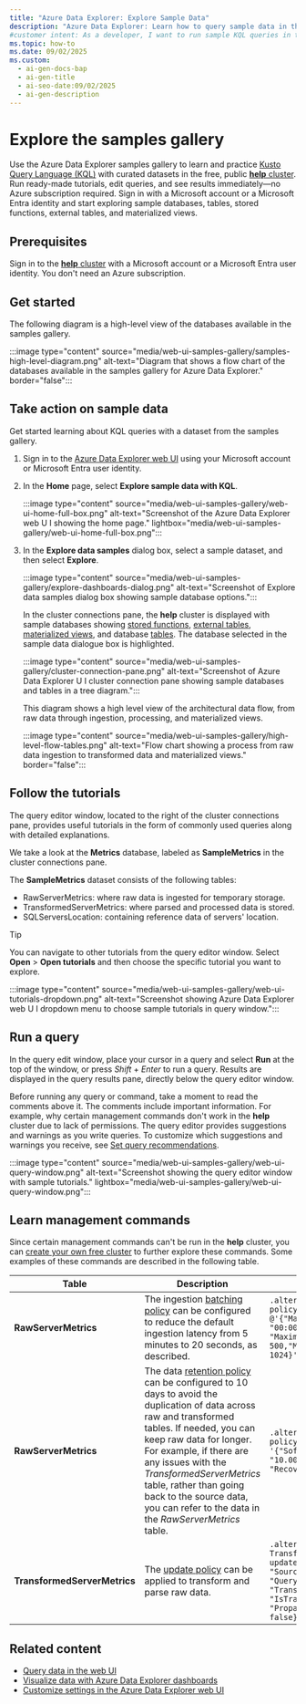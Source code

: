 ```yaml
---
title: "Azure Data Explorer: Explore Sample Data"
description: "Azure Data Explorer: Learn how to query sample data in the free help cluster using Kusto Query Language (KQL). Follow step-by-step tutorials and try queries now."
#customer intent: As a developer, I want to run sample KQL queries in the free help cluster so that I can learn query syntax and see results quickly.
ms.topic: how-to
ms.date: 09/02/2025
ms.custom:
  - ai-gen-docs-bap
  - ai-gen-title
  - ai-seo-date:09/02/2025
  - ai-gen-description
---
```

# Explore the samples gallery

Use the Azure Data Explorer samples gallery to learn and practice [Kusto Query Language (KQL)](/kusto/query/index?view=azure-data-explorer&preserve-view=true) with curated datasets in the free, public [**help** cluster](https://dataexplorer.azure.com/clusters/help). Run ready-made tutorials, edit queries, and see results immediately—no Azure subscription required. Sign in with a Microsoft account or a Microsoft Entra identity and start exploring sample databases, tables, stored functions, external tables, and materialized views.

## Prerequisites

Sign in to the [**help** cluster](https://dataexplorer.azure.com/clusters/help) with a Microsoft account or a Microsoft Entra user identity. You don't need an Azure subscription.

## Get started

The following diagram is a high-level view of the databases available in the samples gallery.

:::image type="content" source="media/web-ui-samples-gallery/samples-high-level-diagram.png" alt-text="Diagram that shows a flow chart of the databases available in the samples gallery for Azure Data Explorer." border="false":::

## Take action on sample data

Get started learning about KQL queries with a dataset from the samples gallery.

1. Sign in to the [Azure Data Explorer web UI](https://dataexplorer.azure.com/home) using your Microsoft account or Microsoft Entra user identity.

1. In the **Home** page, select **Explore sample data with KQL**.

    :::image type="content" source="media/web-ui-samples-gallery/web-ui-home-full-box.png" alt-text="Screenshot of the Azure Data Explorer web U I showing the home page." lightbox="media/web-ui-samples-gallery/web-ui-home-full-box.png":::

1. In the **Explore data samples** dialog box, select a sample dataset, and then select **Explore**.

    :::image type="content" source="media/web-ui-samples-gallery/explore-dashboards-dialog.png" alt-text="Screenshot of Explore data samples dialog box showing sample database options.":::

    In the cluster connections pane, the **help** cluster is displayed with sample databases showing [stored functions](/kusto/query/schema-entities/stored-functions?view=azure-data-explorer&preserve-view=true), [external tables](/kusto/query/schema-entities/external-tables?view=azure-data-explorer&preserve-view=true), [materialized views](/kusto/management/materialized-views/materialized-view-overview?view=azure-data-explorer&preserve-view=true), and database [tables](/kusto/query/schema-entities/tables?view=azure-data-explorer&preserve-view=true). The database selected in the sample data dialogue box is highlighted.

    :::image type="content" source="media/web-ui-samples-gallery/cluster-connection-pane.png" alt-text="Screenshot of Azure Data Explorer U I cluster connection pane showing sample databases and tables in a tree diagram.":::

    This diagram shows a high level view of the architectural data flow, from raw data through ingestion, processing, and materialized views.

    :::image type="content" source="media/web-ui-samples-gallery/high-level-flow-tables.png" alt-text="Flow chart showing a process from raw data ingestion to transformed data and materialized views." border="false":::

## Follow the tutorials

The query editor window, located to the right of the cluster connections pane, provides useful tutorials in the form of commonly used queries along with detailed explanations.

We take a look at the **Metrics** database, labeled as **SampleMetrics** in the cluster connections pane.

The **SampleMetrics** dataset consists of the following tables:

* RawServerMetrics: where raw data is ingested for temporary storage.
* TransformedServerMetrics: where parsed and processed data is stored.
* SQLServersLocation: containing reference data of servers' location.

> [!TIP]
> You can navigate to other tutorials from the query editor window. Select **Open** > **Open tutorials** and then choose the specific tutorial you want to explore.
>
> :::image type="content" source="media/web-ui-samples-gallery/web-ui-tutorials-dropdown.png" alt-text="Screenshot showing Azure Data Explorer web U I dropdown menu to choose sample tutorials in query window.":::

## Run a query

In the query edit window, place your cursor in a query and select **Run** at the top of the window, or press *Shift* + *Enter* to run a query. Results are displayed in the query results pane, directly below the query editor window.

Before running any query or command, take a moment to read the comments above it. The comments include important information. For example, why certain management commands don't work in the **help** cluster due to lack of permissions. The query editor provides suggestions and warnings as you write queries. To customize which suggestions and warnings you receive, see [Set query recommendations](web-customize-settings.md#set-query-recommendations).

:::image type="content" source="media/web-ui-samples-gallery/web-ui-query-window.png" alt-text="Screenshot showing the query editor window with sample tutorials." lightbox="media/web-ui-samples-gallery/web-ui-query-window.png":::

## Learn management commands

Since certain management commands can't be run in the **help** cluster, you can [create your own free cluster](start-for-free-web-ui.md) to further explore these commands. Some examples of these commands are described in the following table.

| Table | Description | Command |
|--|--|--|
| **RawServerMetrics** | The ingestion [batching policy](/kusto/management/batching-policy?view=azure-data-explorer&preserve-view=true) can be configured to reduce the default ingestion latency from 5 minutes to 20 seconds, as described. | `.alter table RawServerMetrics policy ingestionbatching @'{"MaximumBatchingTimeSpan": "00:00:20", "MaximumNumberOfItems": 500,"MaximumRawDataSizeMB": 1024}'` |
| **RawServerMetrics** | The data [retention policy](/kusto/management/retention-policy?view=azure-data-explorer&preserve-view=true) can be configured to 10 days to avoid the duplication of data across raw and transformed tables. If needed, you can keep raw data for longer. For example, if there are any issues with the *TransformedServerMetrics* table, rather than going back to the source data, you can refer to the data in the *RawServerMetrics* table. | `.alter table RawServerMetrics policy retention '{"SoftDeletePeriod": "10.00:00:00", "Recoverability": "Enabled"}'` |
| **TransformedServerMetrics** | The [update policy](/kusto/management/update-policy?view=azure-data-explorer&preserve-view=true) can be applied to transform and parse raw data. | `.alter table TransformedServerMetrics policy update @'[{"IsEnabled": true, "Source": "RawServerMetrics", "Query": "Transform_RawServerMetrics()", "IsTransactional": true, "PropagateIngestionProperties": false}]'` |

## Related content

* [Query data in the web UI](web-ui-query-overview.md)
* [Visualize data with Azure Data Explorer dashboards](azure-data-explorer-dashboards.md)
* [Customize settings in the Azure Data Explorer web UI](web-customize-settings.md)
